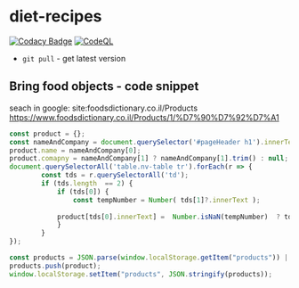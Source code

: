 # diet-recipes

[![Codacy Badge](https://api.codacy.com/project/badge/Grade/f80ac04873be4d9ca757ecb72fa2c217)](https://app.codacy.com/gh/YaakovHatam/diet-recipes?utm_source=github.com&utm_medium=referral&utm_content=YaakovHatam/diet-recipes&utm_campaign=Badge_Grade_Settings)
[![CodeQL](https://github.com/YaakovHatam/diet-recipes/actions/workflows/codeql.yml/badge.svg)](https://github.com/YaakovHatam/diet-recipes/actions/workflows/codeql.yml)

- `git pull` - get latest version

## Bring food objects - code snippet
seach in google: site:foodsdictionary.co.il/Products
https://www.foodsdictionary.co.il/Products/1/%D7%90%D7%92%D7%A1

```javascript
const product = {};
const nameAndCompany = document.querySelector('#pageHeader h1').innerText.split(',');
product.name = nameAndCompany[0];
product.comapny = nameAndCompany[1] ? nameAndCompany[1].trim() : null;
document.querySelectorAll('table.nv-table tr').forEach(r => {
        const tds = r.querySelectorAll('td');
        if (tds.length  == 2) {
            if (tds[0]) {
                const tempNumber = Number( tds[1]?.innerText );
               
            product[tds[0].innerText] =  Number.isNaN(tempNumber)  ? tds[1]?.innerText : tempNumber
            }
        }
});

const products = JSON.parse(window.localStorage.getItem("products")) || [];
products.push(product);
window.localStorage.setItem("products", JSON.stringify(products));
```

